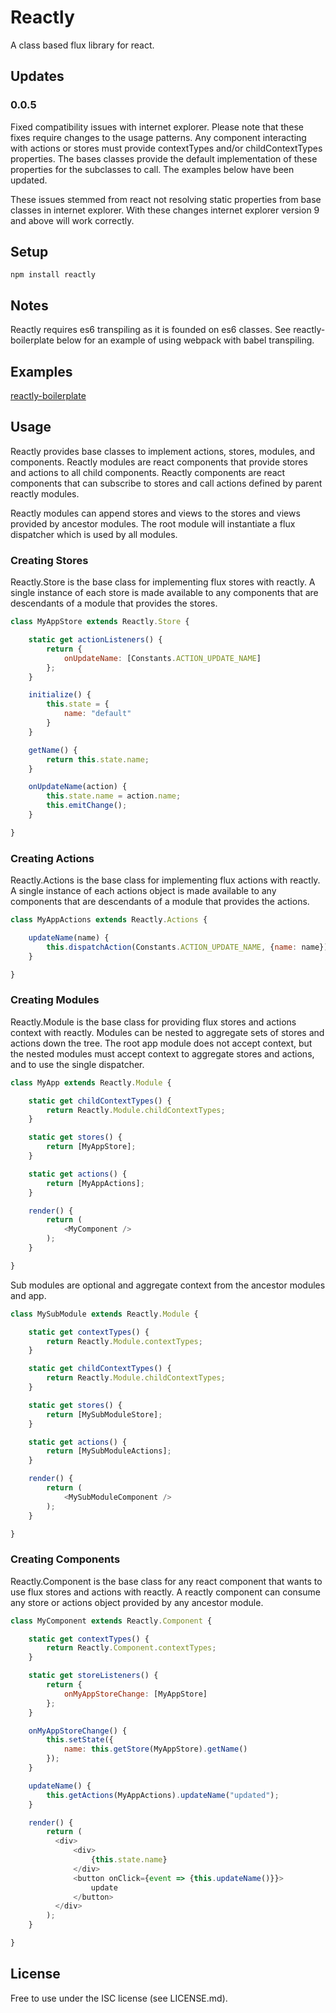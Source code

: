 # Reactly
A class based flux library for react.

## Updates
### 0.0.5
Fixed compatibility issues with internet explorer. Please note that these fixes require changes to the usage patterns. Any component interacting with actions or stores must provide contextTypes and/or childContextTypes properties. The bases classes provide the default implementation of these properties for the subclasses to call. The examples below have been updated.

These issues stemmed from react not resolving static properties from base classes in internet explorer. With these changes internet explorer version 9 and above will work correctly.

## Setup
`npm install reactly`

## Notes
Reactly requires es6 transpiling as it is founded on es6 classes. See reactly-boilerplate below for an example of using webpack with babel transpiling.

## Examples
[reactly-boilerplate](https://github.com/dangw/reactly/tree/master/examples/reactly-boilerplate)

## Usage
Reactly provides base classes to implement actions, stores, modules, and components. Reactly modules are react components that provide stores and actions to all child components. Reactly components are react components that can subscribe to stores and call actions defined by parent reactly modules.

Reactly modules can append stores and views to the stores and views provided by ancestor modules. The root module will instantiate a flux dispatcher which is used by all modules.

### Creating Stores
Reactly.Store is the base class for implementing flux stores with reactly. A single instance of each store is made available to any components that are descendants of a module that provides the stores.
```javascript
class MyAppStore extends Reactly.Store {

    static get actionListeners() {
        return {
            onUpdateName: [Constants.ACTION_UPDATE_NAME]
        };
    }

    initialize() {
        this.state = {
            name: "default"
        }
    }

    getName() {
        return this.state.name;
    }

    onUpdateName(action) {
        this.state.name = action.name;
        this.emitChange();
    }

}
```

### Creating Actions
Reactly.Actions is the base class for implementing flux actions with reactly. A single instance of each actions object is made available to any components that are descendants of a module that provides the actions.
```javascript
class MyAppActions extends Reactly.Actions {

    updateName(name) {
        this.dispatchAction(Constants.ACTION_UPDATE_NAME, {name: name});
    }

}
```

### Creating Modules
Reactly.Module is the base class for providing flux stores and actions context with reactly. Modules can be nested to aggregate sets of stores and actions down the tree. The root app module does not accept context, but the nested modules must accept context to aggregate stores and actions, and to use the single dispatcher.
```javascript
class MyApp extends Reactly.Module {

    static get childContextTypes() {
        return Reactly.Module.childContextTypes;
    }

    static get stores() {
        return [MyAppStore];
    }

    static get actions() {
        return [MyAppActions];
    }

    render() {
        return (
            <MyComponent />
        );
    }

}
```
Sub modules are optional and aggregate context from the ancestor modules and app.
```javascript
class MySubModule extends Reactly.Module {

    static get contextTypes() {
        return Reactly.Module.contextTypes;
    }

    static get childContextTypes() {
        return Reactly.Module.childContextTypes;
    }

    static get stores() {
        return [MySubModuleStore];
    }

    static get actions() {
        return [MySubModuleActions];
    }

    render() {
        return (
            <MySubModuleComponent />
        );
    }

}

```

### Creating Components
Reactly.Component is the base class for any react component that wants to use flux stores and actions with reactly. A reactly component can consume any store or actions object provided by any ancestor module.
```javascript
class MyComponent extends Reactly.Component {

    static get contextTypes() {
        return Reactly.Component.contextTypes;
    }

    static get storeListeners() {
        return {
            onMyAppStoreChange: [MyAppStore]
        };
    }

    onMyAppStoreChange() {
        this.setState({
            name: this.getStore(MyAppStore).getName()
        });
    }

    updateName() {
        this.getActions(MyAppActions).updateName("updated");
    }

    render() {
        return (
          <div>
              <div>
                  {this.state.name}
              </div>
              <button onClick={event => {this.updateName()}}>
                  update
              </button>
          </div>
        );
    }

}
```

## License
Free to use under the ISC license (see LICENSE.md).
